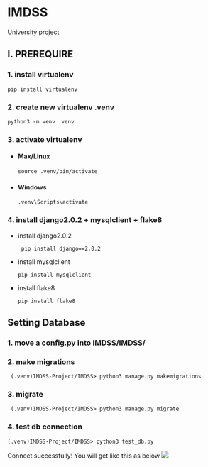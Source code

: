 # IMDSS
University project

## I. PREREQUIRE

### 1. install virtualenv
``` pip install virtualenv ```
### 2. create new virtualenv .venv
``` python3 -m venv .venv ```
### 3. activate virtualenv 
- #### Max/Linux

    ``` source .venv/bin/activate ```
- #### Windows

    ``` .venv\Scripts\activate ```

### 4. install django2.0.2 + mysqlclient + flake8

- install django2.0.2

    ``` pip install django==2.0.2```

- install mysqlclient

    ``` pip install mysqlclient ```

- install flake8

    ``` pip install flake8 ```

## Setting Database 
### 1. move a config.py into IMDSS/IMDSS/

### 2. make migrations
``` (.venv)IMDSS-Project/IMDSS> python3 manage.py makemigrations```

### 3. migrate
``` (.venv)IMDSS-Project/IMDSS> python3 manage.py migrate```

### 4. test db connection
``` (.venv)IMDSS-Project/IMDSS> python3 test_db.py ```

Connect successfully! You will get like this as below
![](https://i.imgur.com/YNP8cJz.png)
